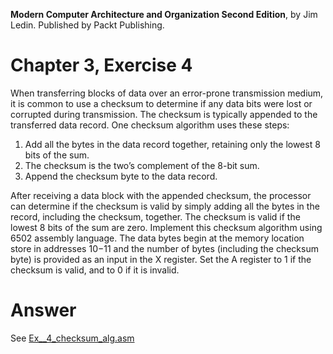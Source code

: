 __Modern Computer Architecture and Organization Second Edition__, by Jim Ledin. Published by Packt Publishing.
# Chapter 3, Exercise 4

When transferring blocks of data over an error-prone transmission medium, it is common to use a checksum to determine if any data bits were lost or corrupted during transmission. The checksum is typically appended to the transferred data record. One checksum algorithm uses these steps:

1. Add all the bytes in the data record together, retaining only the lowest 8 bits of the sum.
1. The checksum is the two’s complement of the 8-bit sum.
1. Append the checksum byte to the data record.

After receiving a data block with the appended checksum, the processor can determine if the checksum is valid by simply adding all the bytes in the record, including the checksum, together. The checksum is valid if the lowest 8 bits of the sum are zero. Implement this checksum algorithm using 6502 assembly language. The data bytes begin at the memory location store in addresses $10-$11 and the number of bytes (including the checksum byte) is provided as an input in the X register. Set the A register to 1 if the checksum is valid, and to 0 if it is invalid.

# Answer

See [Ex__4_checksum_alg.asm](src/Ex__4_checksum_alg.asm)
